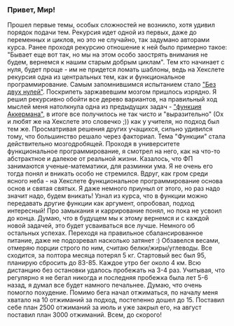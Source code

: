 ### Привет, Мир!
Прошел первые темы, особых сложностей не возникло, хотя удивил порядок подачи тем. Рекурсия идет одной из первых, даже до переменных и циклов, но это не случайно, так задумано авторами курса. Ранее проходя рекурсию отношение к ней было примерно такое: "Бывает еще вот так, но мы на этом особо заострять внимания не будем, вернемся к нашим старым добрым циклам". Тем кто начинает с нуля, будет проще - им не придется ломать шаблоны, ведь на Хекслете рекурсия одна из центральных тем, как и функциональное программирование. Самым запомнившимся испытанием стало ["Без двух нулей"](https://ru.hexlet.io/challenges/programming_basics_without_two_zeros). Поскрипеть заржавевшим мозгом пришлось изрядно. Я решил рекурсивно обойти все дерево вариантов, на правильный ход мыслей меня натолкнула одна из предыдущих задач - ["функция Аккермана"](https://ru.hexlet.io/challenges/programming_basics_ackermann), в итоге все получилось не так чисто и "выразительно" (Ох и любят же на Хекслете это словечко ;)) как у учителя, но подход был тем же. Просматривая решения других учащихся, сильно удивился тому, что большинство решало через факториал.
Тема "Функции" стала действительно мозгодробящей. Проходя в университете функциональное программирование, я смотрел на него, как на что-то абстрактное и далекое от реальной жизни. Казалось, что ФП занимаются ученые-математики, для разминки ума. Я не очень его тогда понял и вникать особо не стремился. Вдруг, как гром среди ясного неба - на Хекслете функциональное программирование основа основ и святая святых. Я даже немного приуныл от этого, но раз надо значит надо, будем вникать! Узнал из курса, что в функции можно передавать другие функции как аргумент, опробовал, подход интересный! Про замыкания и каррирование понял, но пока не усвоил до конца. Думаю, что в будущем мы к этому вернемся и с каждой новой задачей, это будет усваиваться все лучше. 
Немного об остальных успехах. Переходя на правильное сбалансированное питание, даже не подозревал насколько затянет :) Обзавелся весами, отмеряю порции строго по ним, считаю белки/жиры/углеводы. Все сходится, за полтора месяца потерял 5 кг. Стартовый вес был 95, планирую сбросить до 83-85. Каждое утро бег около 4 км. Всю дистанцию без остановки удалось пробежать на 3-4 раз. Учитывая, что регулярно я не бегал никогда и последняя пробежка была лет 5-6 назад, я думал все будет намного печальнее. Думаю, что очень помогло похудение. Помимо бега начал отжиматься, по началу меня хватало на 10 отжиманий за подход, постепенно дошел до 15. Поставил себе план 2500 отжиманий за июль и уже закрыл его, на август поставил план 3000 отжиманий.
Всем, до скорого!    

